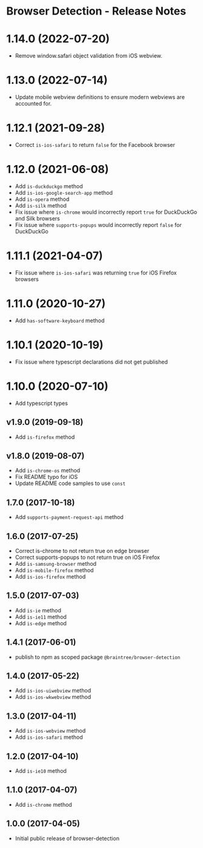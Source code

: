# Browser Detection - Release Notes

# 1.14.0 (2022-07-20)

- Remove window.safari object validation from iOS webview.

# 1.13.0 (2022-07-14)

- Update mobile webview definitions to ensure modern webviews are accounted for.

# 1.12.1 (2021-09-28)

- Correct `is-ios-safari` to return `false` for the Facebook browser

# 1.12.0 (2021-06-08)

- Add `is-duckduckgo` method
- Add `is-ios-google-search-app` method
- Add `is-opera` method
- Add `is-silk` method
- Fix issue where `is-chrome` would incorrectly report `true` for DuckDuckGo and Silk browsers
- Fix issue where `supports-popups` would incorrectly report `false` for DuckDuckGo

# 1.11.1 (2021-04-07)

- Fix issue where `is-ios-safari` was returning `true` for iOS Firefox browsers

# 1.11.0 (2020-10-27)

- Add `has-software-keyboard` method

# 1.10.1 (2020-10-19)

- Fix issue where typescript declarations did not get published

# 1.10.0 (2020-07-10)

- Add typescript types

## v1.9.0 (2019-09-18)

- Add `is-firefox` method

## v1.8.0 (2019-08-07)

- Add `is-chrome-os` method
- Fix README typo for iOS
- Update README code samples to use `const`

## 1.7.0 (2017-10-18)

- Add `supports-payment-request-api` method

## 1.6.0 (2017-07-25)

- Correct is-chrome to not return true on edge browser
- Correct supports-popups to not return true on iOS Firefox
- Add `is-samsung-browser` method
- Add `is-mobile-firefox` method
- Add `is-ios-firefox` method

## 1.5.0 (2017-07-03)

- Add `is-ie` method
- Add `is-ie11` method
- Add `is-edge` method

## 1.4.1 (2017-06-01)

- publish to npm as scoped package `@braintree/browser-detection`

## 1.4.0 (2017-05-22)

- Add `is-ios-uiwebview` method
- Add `is-ios-wkwebview` method

## 1.3.0 (2017-04-11)

- Add `is-ios-webview` method
- Add `is-ios-safari` method

## 1.2.0 (2017-04-10)

- Add `is-ie10` method

## 1.1.0 (2017-04-07)

- Add `is-chrome` method

## 1.0.0 (2017-04-05)

- Initial public release of browser-detection
